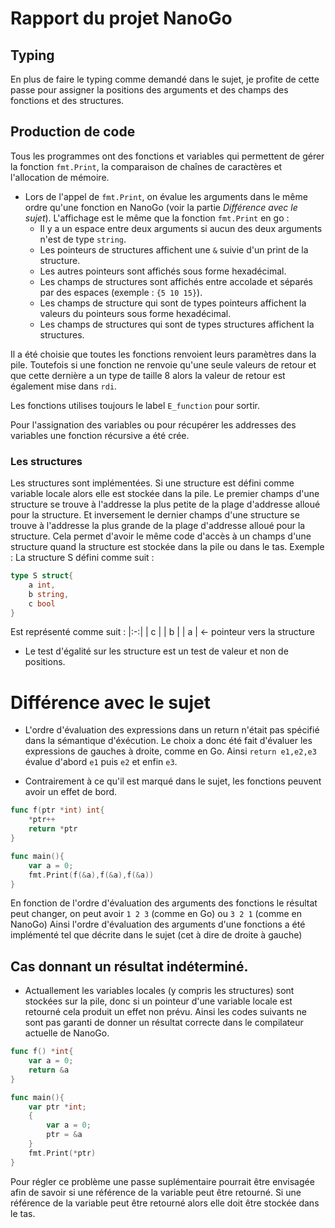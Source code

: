 # Rapport du projet NanoGo

## Typing

En plus de faire le typing comme demandé dans le sujet, je profite de cette passe pour assigner la positions des arguments et des champs des fonctions et des structures.

## Production de code

Tous les programmes ont des fonctions et variables qui permettent de gérer la fonction `fmt.Print`, la comparaison de chaînes de caractères et l'allocation de mémoire.

- Lors de l'appel de `fmt.Print`, on évalue les arguments dans le même ordre qu'une fonction en NanoGo (voir la partie *Différence avec le sujet*).
L'affichage est le même que la fonction `fmt.Print` en go :
    - Il y a un espace entre deux arguments si aucun des deux arguments n'est de type `string`.
    - Les pointeurs de structures affichent une `&` suivie d'un print de la structure.
    - Les autres pointeurs sont affichés sous forme hexadécimal.
    - Les champs de structures sont affichés entre accolade et séparés par des espaces (exemple : `{5 10 15}`).
    - Les champs de structure qui sont de types pointeurs affichent la valeurs du pointeurs sous forme hexadécimal.
    - Les champs de structures qui sont de types structures affichent la structures.

Il a été choisie que toutes les fonctions renvoient leurs paramètres dans la pile. Toutefois si une fonction ne renvoie qu'une seule valeurs de retour et que cette dernière a un type de taille 8 alors la valeur de retour est également mise dans `rdi`.

Les fonctions utilises toujours le label `E_function` pour sortir.

Pour l'assignation des variables ou pour récupérer les addresses des variables une fonction récursive a été crée.


### Les structures

Les structures sont implémentées. Si une structure est défini comme variable locale alors elle est stockée dans la pile.
Le premier champs d'une structure se trouve à l'addresse la plus petite de la plage d'addresse alloué pour la structure. Et inversement le dernier champs d'une structure se trouve à l'addresse la plus grande de la plage d'addresse alloué pour la structure. 
Cela permet d'avoir le même code d'accès à un champs d'une structure quand la structure est stockée dans la pile ou dans le tas.
Exemple :
La structure S défini comme suit :
```go
type S struct{
    a int,
    b string,
    c bool
}
```
Est représenté comme suit :
|:-:|
| c | 
| b |
| a | <- pointeur vers la structure

- Le test d'égalité sur les structure est un test de valeur et non de positions.

# Différence avec le sujet

- L'ordre d'évaluation des expressions dans un return n'était pas spécifié dans la sémantique d'éxécution. Le choix a donc été fait d'évaluer les expressions de gauches à droite, comme en Go. Ainsi `return e1,e2,e3` évalue d'abord `e1` puis `e2` et enfin `e3`.

- Contrairement à ce qu'il est marqué dans le sujet, les fonctions peuvent avoir un effet de bord.
```go
func f(ptr *int) int{
    *ptr++
    return *ptr
}

func main(){
    var a = 0;
    fmt.Print(f(&a),f(&a),f(&a))
}
```
En fonction de l'ordre d'évaluation des arguments des fonctions le résultat peut changer, on peut avoir `1 2 3` (comme en Go) ou `3 2 1` (comme en NanoGo)
Ainsi  l'ordre d'évaluation des arguments d'une fonctions a été implémenté tel que décrite dans le sujet (cet à dire de droite à gauche)

## Cas donnant un résultat indéterminé.
- Actuallement les variables locales (y compris les structures) sont stockées sur la pile, donc si un pointeur d'une variable locale est retourné cela produit un effet non prévu.
Ainsi les codes suivants ne sont pas garanti de donner un résultat correcte dans le compilateur actuelle de NanoGo.

```go
func f() *int{
    var a = 0;
    return &a
}
```
```go
func main(){
    var ptr *int;
    {
        var a = 0;
        ptr = &a
    }
    fmt.Print(*ptr)
}
```
Pour régler ce problème une passe suplémentaire pourrait être envisagée afin de savoir si une référence de la variable peut être retourné. Si une référence de la variable peut être retourné alors elle doit être stockée dans le tas.


